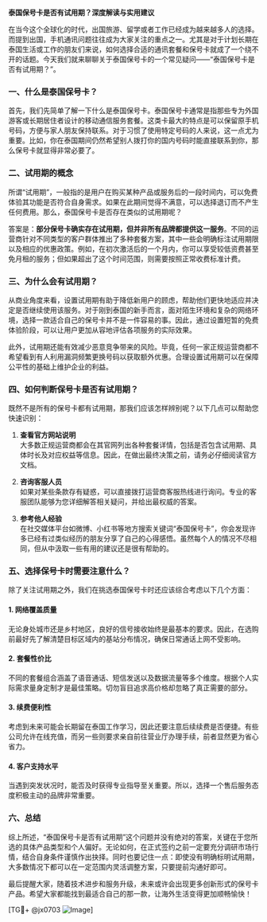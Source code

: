 **泰国保号卡是否有试用期？深度解读与实用建议**

在当今这个全球化的时代，出国旅游、留学或者工作已经成为越来越多人的选择。而提到出国，手机通讯问题往往成为大家关注的重点之一。尤其是对于计划长期在泰国生活或工作的朋友们来说，如何选择合适的通讯套餐和保号卡就成了一个绕不开的话题。今天我们就来聊聊关于泰国保号卡的一个常见疑问——“泰国保号卡是否有试用期？”。

### 一、什么是泰国保号卡？

首先，我们先简单了解一下什么是泰国保号卡。泰国保号卡通常是指那些专为外国游客或长期居住者设计的移动通信服务套餐。这类卡最大的特点是可以保留原手机号码，方便与家人朋友保持联系。对于习惯了使用特定号码的人来说，这一点尤为重要。比如，你在泰国期间仍然希望别人拨打你的国内号码时能直接联系到你，那么保号卡就显得非常必要了。

### 二、试用期的概念

所谓“试用期”，一般指的是用户在购买某种产品或服务后的一段时间内，可以免费体验其功能是否符合自身需求。如果在此期间觉得不满意，可以选择退订而不产生任何费用。那么，泰国保号卡是否存在类似的试用期呢？

答案是：**部分保号卡确实存在试用期，但并非所有品牌都提供这一服务**。不同的运营商针对不同类型的客户群体推出了多种套餐方案，其中一些会明确标注试用期限以及相应的优惠政策。例如，在初次激活后的一个月内，你可以享受较低资费甚至免月租的服务；但如果超出了这个时间范围，则需要按照正常收费标准计费。

### 三、为什么会有试用期？

从商业角度来看，设置试用期有助于降低新用户的顾虑，帮助他们更快地适应并决定是否继续使用该服务。对于刚到泰国的新手而言，面对陌生环境和复杂的网络环境，选择一款适合自己的保号卡并不是一件容易的事。因此，通过设置短暂的免费体验阶段，可以让用户更加从容地评估各项服务的实际效果。

此外，试用期还能有效减少恶意竞争带来的风险。毕竟，任何一家正规运营商都不希望看到有人利用漏洞频繁更换号码以获取额外优惠。合理设置试用期可以在保障公平性的基础上维护企业的利益。

### 四、如何判断保号卡是否有试用期？

既然不是所有的保号卡都有试用期，那我们应该怎样辨别呢？以下几点可以帮助您快速识别：

1. **查看官方网站说明**  
   大多数正规运营商都会在其官网列出各种套餐详情，包括是否包含试用期、具体时长及对应权益等信息。因此，在做出最终决策之前，请务必仔细阅读官方文档。

2. **咨询客服人员**  
   如果对某些条款存有疑惑，可以直接拨打运营商客服热线进行询问。专业的客服团队能够为您详细解答相关疑问，并给出最权威的答案。

3. **参考他人经验**  
   在社交媒体平台如微博、小红书等地方搜索关键词“泰国保号卡”，你会发现许多已经有过类似经历的朋友分享了自己的心得感悟。虽然每个人的情况不尽相同，但从中汲取一些有用的建议还是很有帮助的。

### 五、选择保号卡时需要注意什么？

除了关注试用期之外，我们在挑选泰国保号卡时还应该综合考虑以下几个方面：

#### 1. 网络覆盖质量
无论身处城市还是乡村地区，良好的信号接收始终是最基本的要求。因此，在选购前最好先了解清楚目标区域内的基站分布情况，确保日常通话上网不受影响。

#### 2. 套餐性价比
不同的套餐组合涵盖了语音通话、短信发送以及数据流量等多个维度。根据个人实际需求量身定制才是最佳策略。切勿盲目追求高价格却忽略了真正需要的部分。

#### 3. 续费便利性
考虑到未来可能会长期留在泰国工作学习，因此还要注意后续续费是否便捷。有些公司允许在线充值，而另一些则要求亲自前往营业厅办理手续，前者显然更为省心省力。

#### 4. 客户支持水平
当遇到突发状况时，能否及时获得专业指导至关重要。所以，选择一个售后服务态度积极主动的品牌非常重要。

### 六、总结

综上所述，“泰国保号卡是否有试用期”这个问题并没有绝对的答案，关键在于您所选的具体产品类型和个人偏好。无论如何，在正式签约之前一定要充分调研市场行情，结合自身条件谨慎作出抉择。同时也要记住一点：即使没有明确标明试用期，大多数情况下都可以在一定范围内灵活调整方案，只要提前沟通好即可。

最后提醒大家，随着技术进步和服务升级，未来或许会出现更多创新形式的保号卡产品。希望大家都能找到最适合自己的那一款，让海外生活变得更加顺畅愉快！

[TG💪+ @jx0703 ![Image](https://github.com/user-attachments/assets/dbca1d08-cadb-493c-b0ec-ad6f7a83f270)]